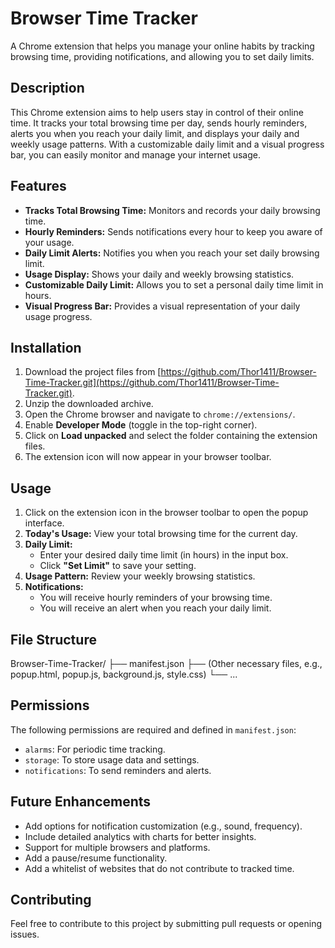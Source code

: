 Browser Time Tracker
=====================

A Chrome extension that helps you manage your online habits by tracking browsing time, providing notifications, and allowing you to set daily limits.

Description
-----------

This Chrome extension aims to help users stay in control of their online time. It tracks your total browsing time per day, sends hourly reminders, alerts you when you reach your daily limit, and displays your daily and weekly usage patterns. With a customizable daily limit and a visual progress bar, you can easily monitor and manage your internet usage.

Features
--------

* **Tracks Total Browsing Time:** Monitors and records your daily browsing time.
* **Hourly Reminders:** Sends notifications every hour to keep you aware of your usage.
* **Daily Limit Alerts:** Notifies you when you reach your set daily browsing limit.
* **Usage Display:** Shows your daily and weekly browsing statistics.
* **Customizable Daily Limit:** Allows you to set a personal daily time limit in hours.
* **Visual Progress Bar:** Provides a visual representation of your daily usage progress.

Installation
------------

1.  Download the project files from [https://github.com/Thor1411/Browser-Time-Tracker.git](https://github.com/Thor1411/Browser-Time-Tracker.git).
2.  Unzip the downloaded archive.
3.  Open the Chrome browser and navigate to `chrome://extensions/`.
4.  Enable **Developer Mode** (toggle in the top-right corner).
5.  Click on **Load unpacked** and select the folder containing the extension files.
6.  The extension icon will now appear in your browser toolbar.

Usage
-----

1.  Click on the extension icon in the browser toolbar to open the popup interface.
2.  **Today's Usage:** View your total browsing time for the current day.
3.  **Daily Limit:**
    * Enter your desired daily time limit (in hours) in the input box.
    * Click **"Set Limit"** to save your setting.
4.  **Usage Pattern:** Review your weekly browsing statistics.
5.  **Notifications:**
    * You will receive hourly reminders of your browsing time.
    * You will receive an alert when you reach your daily limit.

File Structure
--------------

Browser-Time-Tracker/
├── manifest.json
├── (Other necessary files, e.g., popup.html, popup.js, background.js, style.css)
└── ...


Permissions
-----------

The following permissions are required and defined in `manifest.json`:

* `alarms`: For periodic time tracking.
* `storage`: To store usage data and settings.
* `notifications`: To send reminders and alerts.

Future Enhancements
-------------------

* Add options for notification customization (e.g., sound, frequency).
* Include detailed analytics with charts for better insights.
* Support for multiple browsers and platforms.
* Add a pause/resume functionality.
* Add a whitelist of websites that do not contribute to tracked time.

Contributing
------------

Feel free to contribute to this project by submitting pull requests or opening issues.
